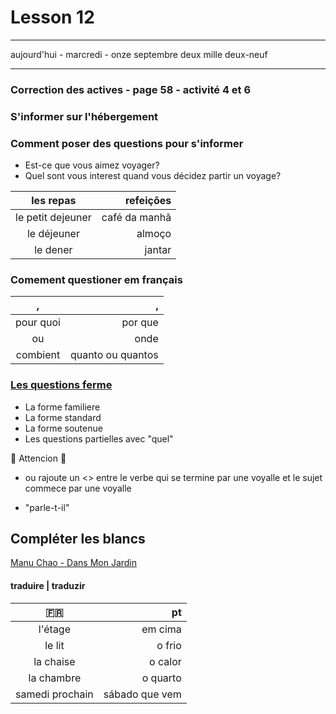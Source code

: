 # Lesson 12

_____________
aujourd'hui - marcredi - onze septembre deux mille  deux-neuf
________
### Correction des actives - page 58 - activité 4 et 6
###  S'informer sur l'hébergement
### Comment poser des questions pour s'informer
- Est-ce que vous aimez voyager?
- Quel sont vous interest quand vous décidez partir un voyage?


les repas| refeições | 
:-------: | ------: | 
le petit dejeuner    | café da manhã | 
le déjeuner | almoço |
le dener| jantar|

### Comement questioner em français
,| , | 
:-------: | ------: | 
pour quoi    | por que | 
ou | onde |
combient| quanto ou quantos|

### [Les questions ferme](http://www.capitalrh.fr/Le-questionnement-et-la-reformulation_a360.html "Les questions ferme")
- La forme familiere
- La forme standard
- La forme soutenue
- Les questions partielles avec "quel"


:red_circle: Attencion :red_circle:
- ou rajoute un <<t>> entre le verbe qui se termine par une voyalle et le sujet commece par une voyalle

- "parle-t-il"

## Compléter les blancs
[Manu Chao - Dans Mon Jardin](https://www.youtube.com/watch?v=J6izaF9JsEM "Manu Chao - Dans Mon Jardin")


#### traduire | traduzir
:fr: | pt
:-------:| ------:
l'étage  | em cima|
le lit | o frio |
la chaise  | o calor |
la chambre | o quarto |
samedi prochain | sábado que vem |




